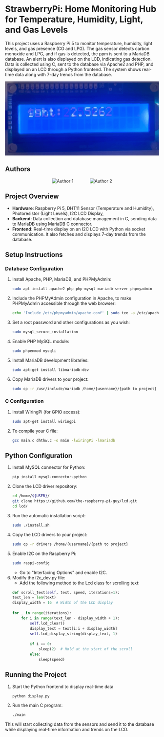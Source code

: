 # StrawberryPi: Home Monitoring Hub for Temperature, Humidity, Light, and Gas Levels

This project uses a Raspberry Pi 5 to monitor temperature, humidity, light levels, and gas presence (CO and LPG). The gas sensor detects carbon monoxide and LPG, and if gas is detected, the ppm is sent to a MariaDB database. An alert is also displayed on the LCD, indicating gas detection. Data is collected using C, sent to the database via Apache2 and PHP, and displayed on an LCD through a Python frontend. The system shows real-time data along with 7-day trends from the database.

![System Demo #1: Display data](img/ex1.gif)

## Authors

<p align="center">
  <img src="https://media.licdn.com/dms/image/v2/D5603AQHnmxmLnIzUTQ/profile-displayphoto-shrink_400_400/B56ZOiFBHpG8Ao-/0/1733591045903?e=1738800000&v=beta&t=KAaZJ0CRwZDZlGCOB7exF26cwWCaZpNZtEIpxAiRO8Y" alt="Author 1" width="200" style="margin-right: 50px;">
  <img src="IMAGE_URL_2" alt="Author 2" width="200">
</p>

## Project Overview

- **Hardware**: Raspberry Pi 5, DHT11 Sensor (Temperature and Humidity), Photoresistor (Light Levels), I2C LCD Display, 
- **Backend**: Data collection and database management in C, sending data to MariaDB using MariaDB C connector.
- **Frontend**: Real-time display on an I2C LCD with Python via socket communication. It also fetches and displays 7-day trends from the database.

## Setup Instructions

### Database Configuration

1. Install Apache, PHP, MariaDB, and PHPMyAdmin:
    ```bash
    sudo apt install apache2 php php-mysql mariadb-server phpmyadmin
    ```
2. Include the PHPMyAdmin configuration in Apache, to make PHPMyAdmin accessible through the web browser:
    ```bash
    echo 'Include /etc/phpmyadmin/apache.conf' | sudo tee -a /etc/apache2/apache2.conf
    ```
3. Set a root password and other configurations as you wish:
    ```bash
    sudo mysql_secure_installation
    ```
4. Enable PHP MySQL module:
    ```bash
    sudo phpenmod mysqli
    ```
5. Install MariaDB development libraries:
    ```bash
    sudo apt-get install libmariadb-dev
    ```
6. Copy MariaDB drivers to your project:
    ```bash
    sudo cp -r /usr/include/mariadb /home/{username}/{path to project}
    ```


### C Configuration

1. Install WiringPi (for GPIO access):
   ```bash
   sudo apt-get install wiringpi
   ```
2. To compile your C file:
    ```bash
    gcc main.c dhthw.c -o main -lwiringPi -lmariadb
    ```

## Python Configuration
1. Install MySQL connector for Python:
    ```bash
    pip install mysql-connector-python
    ```
2. Clone the LCD driver repository:
    ```bash
    cd /home/${USER}/
    git clone https://github.com/the-raspberry-pi-guy/lcd.git
    cd lcd/
    ```
3. Run the automatic installation script:
    ```bash
    sudo ./install.sh
    ```
4. Copy the LCD drivers to your project:
    ```bash
    sudo cp -r drivers /home/{username}/{path to project}
    ```
5. Enable I2C on the Raspberry Pi:
    ```bash
    sudo raspi-config
    ```
    - Go to "Interfacing Options" and enable I2C.
6. Modify the i2c_dev.py file:
    - Add the following method to the Lcd class for scrolling text:
    ```python
    def scroll_text(self, text, speed, iterations=1):
    text_len = len(text)
    display_width = 16  # Width of the LCD display
    
    for _ in range(iterations):
        for i in range(text_len - display_width + 1):
            self.lcd_clear()
            display_text = text[i:i + display_width]
            self.lcd_display_string(display_text, 1)

            if i == 0:
                sleep(2)  # Hold at the start of the scroll
            else:
                sleep(speed)
    ```

## Running the Project
1. Start the Python frontend to display real-time data
    ```bash
    python display.py
    ```
2. Run the main C program:
    ```bash
    ./main
    ```
This will start collecting data from the sensors and send it to the database while displaying real-time information and trends on the LCD.






